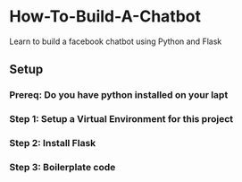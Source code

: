 # How-To-Build-A-Chatbot
Learn to build a facebook chatbot using Python and Flask


## Setup

### Prereq: Do you have python installed on your lapt

### Step 1: Setup a Virtual Environment for this project

### Step 2: Install Flask

### Step 3: Boilerplate code








